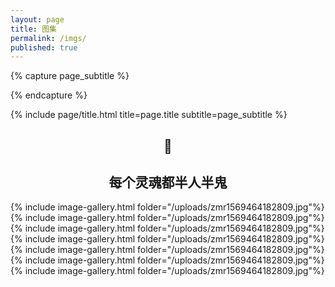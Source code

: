 ```yaml
---
layout: page
title: 图集
permalink: /imgs/
published: true
---
```


<div class="page" markdown="1">

{% capture page_subtitle %}

{% endcapture %}

{% include page/title.html title=page.title subtitle=page_subtitle %}

## <center>🤨</center>

## <center>每个灵魂都半人半鬼</center>


{% include image-gallery.html folder="/uploads/zmr1569464182809.jpg"%}
{% include image-gallery.html folder="/uploads/zmr1569464182809.jpg"%}
{% include image-gallery.html folder="/uploads/zmr1569464182809.jpg"%}
{% include image-gallery.html folder="/uploads/zmr1569464182809.jpg"%}
{% include image-gallery.html folder="/uploads/zmr1569464182809.jpg"%}
{% include image-gallery.html folder="/uploads/zmr1569464182809.jpg"%}
{% include image-gallery.html folder="/uploads/zmr1569464182809.jpg"%}

</div>